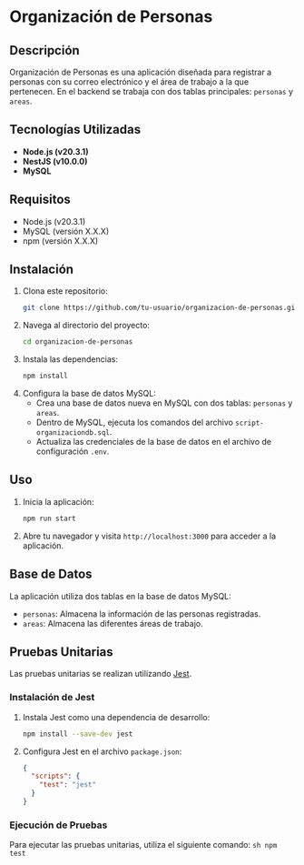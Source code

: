 # Organización de Personas

## Descripción
Organización de Personas es una aplicación diseñada para registrar a personas con su correo electrónico y el área de trabajo a la que pertenecen. En el backend se trabaja con dos tablas principales: `personas` y `areas`.

## Tecnologías Utilizadas
- **Node.js (v20.3.1)**
- **NestJS (v10.0.0)**
- **MySQL**

## Requisitos
- Node.js (v20.3.1)
- MySQL (versión X.X.X)
- npm (versión X.X.X)

## Instalación
1. Clona este repositorio:
    ```sh
    git clone https://github.com/tu-usuario/organizacion-de-personas.git
    ```
2. Navega al directorio del proyecto:
    ```sh
    cd organizacion-de-personas
    ```
3. Instala las dependencias:
    ```sh
    npm install
    ```
4. Configura la base de datos MySQL:
    - Crea una base de datos nueva en MySQL con dos tablas: `personas` y `areas`.
    - Dentro de MySQL, ejecuta los comandos del archivo `script-organizaciondb.sql`.
    - Actualiza las credenciales de la base de datos en el archivo de configuración `.env`.

## Uso
1. Inicia la aplicación:
    ```sh
    npm run start
    ```
2. Abre tu navegador y visita `http://localhost:3000` para acceder a la aplicación.

## Base de Datos
La aplicación utiliza dos tablas en la base de datos MySQL:
- `personas`: Almacena la información de las personas registradas.
- `areas`: Almacena las diferentes áreas de trabajo.

## Pruebas Unitarias
Las pruebas unitarias se realizan utilizando [Jest](https://jestjs.io/).

### Instalación de Jest
1. Instala Jest como una dependencia de desarrollo:
    ```sh
    npm install --save-dev jest
    ```

2. Configura Jest en el archivo `package.json`:
    ```json
    {
      "scripts": {
        "test": "jest"
      }
    }
    ```

### Ejecución de Pruebas
Para ejecutar las pruebas unitarias, utiliza el siguiente comando:
    ```sh
    npm test
    ```

